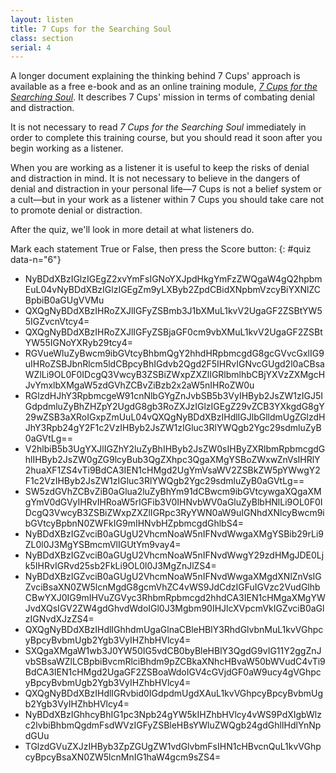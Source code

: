 ```yaml
---
layout: listen
title: 7 Cups for the Searching Soul
class: section
serial: 4
---
```

A longer document explaining the thinking behind 7 Cups' approach is available as a free e-book and as an online training module, *[7 Cups for the Searching Soul](https://www.7cups.com/7cups-for-the-searching-soul/ "7 Cups for the Searching Soul online at 7 Cups")*. It describes 7 Cups' mission in terms of combating denial and distraction.

It is not necessary to read *7 Cups for the Searching Soul* immediately in order to complete this training course, but you should read it soon after you begin working as a listener.

When you are working as a listener it is useful to keep the risks of denial and distraction in mind. It is not necessary to believe in the dangers of denial and distraction in your personal life—7 Cups is not a belief system or a cult—but in your work as a listener within 7 Cups you should take care not to promote denial or distraction.

After the quiz, we'll look in more detail at what listeners do.

Mark each statement True or False, then press the Score button:
{: #quiz data-n="6"}

- NyBDdXBzIGlzIGEgZ2xvYmFsIGNoYXJpdHkgYmFzZWQgaW4gQ2hpbmEuL04vNyBDdXBzIGlzIGEgZm9yLXByb2ZpdCBidXNpbmVzcyBiYXNlZCBpbiB0aGUgVVMu
- QXQgNyBDdXBzIHRoZXJlIGFyZSBmb3J1bXMuL1kvV2UgaGF2ZSBtYW55IGZvcnVtcy4=
- QXQgNyBDdXBzIHRoZXJlIGFyZSBjaGF0cm9vbXMuL1kvV2UgaGF2ZSBtYW55IGNoYXRyb29tcy4=
- RGVueWluZyBwcm9ibGVtcyBhbmQgY2hhdHRpbmcgdG8gcGVvcGxlIG9uIHRoZSBJbnRlcm5ldCBpcyBhIGdvb2Qgd2F5IHRvIGNvcGUgd2l0aCBsaWZlLi9OL0F0IDcgQ3VwcyB3ZSBiZWxpZXZlIGRlbmlhbCBjYXVzZXMgcHJvYmxlbXMgaW5zdGVhZCBvZiBzb2x2aW5nIHRoZW0u
- RGlzdHJhY3RpbmcgeW91cnNlbGYgZnJvbSB5b3VyIHByb2JsZW1zIGJ5IGdpdmluZyBhZHZpY2UgdG8gb3RoZXJzIGlzIGEgZ29vZCB3YXkgdG8gY29wZSB3aXRoIGxpZmUuL04vQXQgNyBDdXBzIHdlIGJlbGlldmUgZGlzdHJhY3Rpb24gY2F1c2VzIHByb2JsZW1zIGluc3RlYWQgb2Ygc29sdmluZyB0aGVtLg==
- V2hlbiB5b3UgYXJlIGZhY2luZyBhIHByb2JsZW0sIHByZXRlbmRpbmcgdGhlIHByb2JsZW0gZG9lcyBub3QgZXhpc3QgaXMgYSBoZWxwZnVsIHRlY2huaXF1ZS4vTi9BdCA3IEN1cHMgd2UgYmVsaWV2ZSBkZW5pYWwgY2F1c2VzIHByb2JsZW1zIGluc3RlYWQgb2Ygc29sdmluZyB0aGVtLg==
- SW5zdGVhZCBvZiB0aGlua2luZyBhYm91dCBwcm9ibGVtcywgaXQgaXMgYmV0dGVyIHRvIHRoaW5rIGFib3V0IHNvbWV0aGluZyBlbHNlLi9OL0F0IDcgQ3VwcyB3ZSBiZWxpZXZlIGRpc3RyYWN0aW9uIGNhdXNlcyBwcm9ibGVtcyBpbnN0ZWFkIG9mIHNvbHZpbmcgdGhlbS4=
- NyBDdXBzIGZvciB0aGUgU2VhcmNoaW5nIFNvdWwgaXMgYSBib29rLi9ZL0l0J3MgYSBmcmVlIGUtYm9vay4=
- NyBDdXBzIGZvciB0aGUgU2VhcmNoaW5nIFNvdWwgY29zdHMgJDE0Ljk5IHRvIGRvd25sb2FkLi9OL0l0J3MgZnJlZS4=
- NyBDdXBzIGZvciB0aGUgU2VhcmNoaW5nIFNvdWwgaXMgdXNlZnVsIGZvciBsaXN0ZW5lcnMgdG8gcmVhZC4vWS9JdCdzIGFuIGVzc2VudGlhbCBwYXJ0IG9mIHVuZGVyc3RhbmRpbmcgd2hhdCA3IEN1cHMgaXMgYWJvdXQsIGV2ZW4gdGhvdWdoIGl0J3Mgbm90IHJlcXVpcmVkIGZvciB0aGlzIGNvdXJzZS4=
- QXQgNyBDdXBzIHdlIGhhdmUgaGlnaCBleHBlY3RhdGlvbnMuL1kvVGhpcyBpcyBvbmUgb2Ygb3VyIHZhbHVlcy4=
- SXQgaXMgaW1wb3J0YW50IG5vdCB0byBleHBlY3QgdG9vIG11Y2ggZnJvbSBsaWZlLCBpbiBvcmRlciBhdm9pZCBkaXNhcHBvaW50bWVudC4vTi9BdCA3IEN1cHMgd2UgaGF2ZSBoaWdoIGV4cGVjdGF0aW9ucy4gVGhpcyBpcyBvbmUgb2Ygb3VyIHZhbHVlcy4=
- QXQgNyBDdXBzIHdlIGRvbid0IGdpdmUgdXAuL1kvVGhpcyBpcyBvbmUgb2Ygb3VyIHZhbHVlcy4=
- NyBDdXBzIGhhcyBhIG1pc3Npb24gYW5kIHZhbHVlcy4vWS9PdXIgbWlzc2lvbiBhbmQgdmFsdWVzIGFyZSBleHBsYWluZWQgb24gdGhlIHdlYnNpdGUu
- TGlzdGVuZXJzIHByb3ZpZGUgZW1vdGlvbmFsIHN1cHBvcnQuL1kvVGhpcyBpcyBsaXN0ZW5lcnMnIG1haW4gcm9sZS4=

